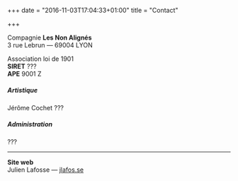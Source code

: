 +++
date = "2016-11-03T17:04:33+01:00"
title = "Contact"

+++

Compagnie __Les Non Alignés__<br>
3 rue Lebrun — 69004 LYON

Association loi de 1901<br>
__SIRET__ ???<br>
__APE__ 9001 Z

##### Artistique

Jérôme Cochet ???

##### Administration

???

---

__Site web__<br>
Julien Lafosse — [jlafos.se](//jlafos.se)
